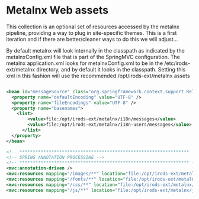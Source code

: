 # Metalnx Web assets

This collection is an optional set of resources accessed by the metalnx pipeline, providing
a way to plug in site-specific themes. This is a first iteration and if there are better/cleaner
ways to do this we will adjust...

By default metalnx will look internally in the classpath as indicated by the metalnxConfig.xml file
that is part of the SpringMVC configuration. The metalnx application.xml looks
for metalnxConfig.xml to be in the /etc/irods-ext/metalnx directory, and by default
it looks in the classpath. Setting this xml in this fashion will use the recommended /opt/irods-ext/metalnx
assets

```xml

<bean id="messageSource" class="org.springframework.context.support.ReloadableResourceBundleMessageSource">
  <property name="defaultEncoding" value="UTF-8" />
  <property name="fileEncodings" value="UTF-8" />
  <property name="basenames">
    <list>
        <value>file:/opt/irods-ext/metalnx/i18n/messages</value>
        <value>file:/opt/irods-ext/metalnx/i18n-users/messages</value>
      </list>
  </property>
</bean>

<!-- **************************************************************** -->
<!-- SPRING ANNOTATION PROCESSING -->
<!-- **************************************************************** -->
<mvc:annotation-driven />
<mvc:resources mapping="/images/**" location="file:/opt/irods-ext/metalnx/images,/images/,classpath:static/images/" />
<mvc:resources mapping="/fonts/**" location="file:/opt/irods-ext/metalnx/fonts,/fonts/,classpath:static/fonts/" />
<mvc:resources mapping="/css/**" location="file:/opt/irods-ext/metalnx/css/,/css/,classpath:static/css/" />
<mvc:resources mapping="/js/**" location="file:/opt/irods-ext/metalnx/js/,/js/,classpath:static/js/" />


```
